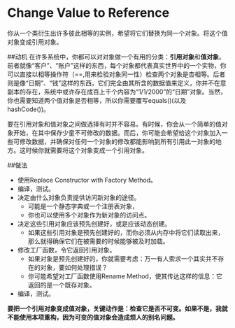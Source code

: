 # Change Value to Reference

你从一个类衍生出许多彼此相等的实例，希望将它们替换为同一个对象。将这个值对象变成引用对象。

##动机
在许多系统中，你都可以对对象做一个有用的分类：**引用对象**和**值对象**。前者就像“客户”、“账户”这样的东西，每个对象都代表真实世界中的一个实物，你可以直接以相等操作符（==,用来检验对象同一性）检查两个对象是杏相等。后者则是像“日期”、“钱”这样的东西，它们完全由其所含的数据值来定义，你并不在意 副本的存在，系统中或许存在成百上千个内容为“1/1/2000”的“日期”对象。当然，你也需要知道两个值对象是否相等，所以你需要覆写equals()(以及hashCode())。

要在引用对象和值对象之间做选择有时并不容易。有时候，你会从一个简单的值对象开始，在其中保存少童不可修改的数据。而后，你可能会希望给这个对象加入一些可修改数据，并确保对任何一个对象的修改都能影响到所有引用此一对象的地方。这时候你就需要将这个对象变成一个引用对象。

##做法
* 使用Replace Constructor with Factory Method。
* 编译，测试。
* 决定由什么对象负责提供访问新对象的途径。
  * 可能是一个静态字典或一个注册表对象，
  * 你也可以使用多个对象作为新对象的访问点。
* 决定这些引用对象应该预先创建好，或是应该动态创建。
  * 如果这些引用对象是预先创建好的，而你必须从内存中将它们读取出来，那么就得确保它们在被需要的时候能够被及时加载。
* 修改工厂函数，令它返回引用对象。
  * 如果对象是预先创建好的，你就需要考虑：万一有人索求一个其实并不存在的对象，要如何处理措误？
  * 你可能希望对工厂函数使用Rename Method，使其传达这样的信息：它返回的是一个既存对象。
* 编译，测试。

**要把一个引用对象变成值对象，关键动作是：检查它是否不可变。如果不是，我就不能使用本项重构，因为可变的值对象会造成烦人的别名问题。**